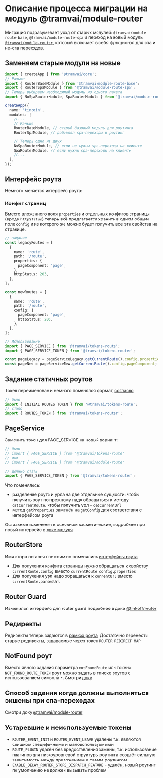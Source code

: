 # Описание процесса миграции на модуль @tramvai/module-router

Миграция подразумевает уход от старых модулей: `@tramvai/module-route-base`, `@tramvai/module-route-spa` и переход на новый модуль [`@tramvai/module-router`](references/modules/router.md), который включает в себя функционал для спа и не-спа переходов.

## Заменяем старые модули на новые

```ts
import { createApp } from '@tramvai/core';
// Раньше
import { RouterBaseModule } from '@tramvai/module-route-base';
import { RouterSpaModule } from '@tramvai/module-route-spa';
// Теперь выбираем необходимый модуль из одного пакета
import { NoSpaRouterModule, SpaRouterModule } from '@tramvai/module-router';

createApp({
  name: 'tincoin',
  modules: [
    //...
    // Раньше
    RouterBaseModule, // старый базовый модуль для роутинга
    RouterSpaModule, // добавлял spa-переходы в роутинг

    // Теперь одно из двух
    NoSpaRouterModule, // если не нужны spa-переходы на клиенте
    SpaRouterModule, // если нужны spa-переходы на клиенте
    //...
  ],
});
```

## Интерфейс роута

Немного меняется интерфейс роута:

### Конфиг страниц

Вместо вложенного поля `properties` и отдельных конфигов страницы (вроде `httpStatus`) теперь всё предлагается хранить в одном общем поле `config` и из которого же можно будет получить все эти свойства на странице.

```ts
// Задание
const legacyRoutes = [
  {
    name: 'route',
    path: '/route',
    properties: {
      pageComponent: 'page',
    },
    httpStatus: 203,
  },
];

const newRoutes = [
  {
    name: 'route',
    path: '/route',
    config: {
      pageComponent: 'page',
      httpStatus: 203,
    },
  },
];

// Использование
import { PAGE_SERVICE } from '@tramvai/tokens-route';
import { PAGE_SERVICE_TOKEN } from '@tramvai/tokens-router';

const pageLegacy = pageServiceLegacy.getCurrentRoute().config.properties.pageComponent;
const pageNew = pageServiceNew.getCurrentRoute().config.pageComponent;
```

## Задание статичных роутов

Токен переименован и немного поменялся формат, [согласно](references/modules/router.md#Задание-статичных-роутов-в-приложении)

```ts
// было
import { INITIAL_ROUTES_TOKEN } from '@tramvai/tokens-route';
// стало
import { ROUTES_TOKEN } from '@tramvai/tokens-router';
```

## PageService

Заменить токен для PAGE_SERVICE на новый вариант:

```ts
// было
// import { PAGE_SERVICE } from '@tramvai/tokens-route'
// или
// import { PAGE_SERVICE } from '@tramvai/module-route'

// должно стать
import { PAGE_SERVICE_TOKEN } from '@tramvai/tokens-router';
```

Что поменялось:

- разделение роута и урла на две отдельные сущности: чтобы получить роут по прежнему надо обращаться к методу `getCurrentRoute`, чтобы получить урл - `getCurrentUrl`
- метод `getProperties` заменён на `getConfig` для соответствия с интерфейсом роута

Остальные изменения в основном косметические, подробнее про новый интерфейс в [доке модуля](references/modules/router.md)

## RouterStore

Имя стора остался прежним но поменялись [интерфейсы роута](#Интерфейс-роута)

- Для получения конфига страницы нужно обращаться к свойству `currentRoute.config` вместо `currentRoute.config.properties`
- Для получения урл надо обращаться к `currentUrl` вместо `currentRoute.parsedUrl`

## Router Guard

Изменился интерфейс для router guard подробнее в доке [@tinkoff/router](references/libs/router.md#Router%20Guards)

## Редиректы

Редиректы теперь задаются в [рамках роута](references/modules/router.md#Задание-редиректов). Достаточно перенести старые редиректы, задаваемые через токен `ROUTER_REDIRECT_MAP`

## NotFound роут

Вместо явного задания параметра `notFoundRoute` или токена `NOT_FOUND_ROUTE_TOKEN` роут можно задать в списке роутов с использованием символа `*`. Смотри [доку](references/modules/router.md#Not-Found-роут)

## Способ задания когда должны выполняться экшены при спа-переходах

Смотри доку [@tramvai/module-router](references/modules/router.md#Способ-задания-когда-должны-выполняться-экшены-при-спа-переходах)

## Устаревшие и неиспользуемые токены

- `ROUTER_EVENT_INIT` и `ROUTER_EVENT_LEAVE` удалены т.к. являются слишком специфичными и малоиспользуемыми
- `ROUTE_PLUGIN` удалён без предоставления замены, т.к. использование плагинов для низкоуровневой структуры роутинга создаёт сильную зависимость между приложением и самим роутингом
- `ENABLE_DELAY_ROUTER_STORE_DISPATCH_FEATURE` - удалён, новый роутинг по умолчанию не должен вызывать проблем
